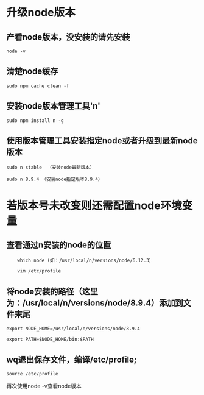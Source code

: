 # 升级node版本

## 产看node版本，没安装的请先安装
```shell
node -v
```

## 清楚node缓存
```shell
sudo npm cache clean -f
```

## 安装node版本管理工具'n'
```shell
sudo npm install n -g
```

## 使用版本管理工具安装指定node或者升级到最新node版本
```shell
sudo n stable  （安装node最新版本）

sudo n 8.9.4 （安装node指定版本8.9.4）
```

# 若版本号未改变则还需配置node环境变量

## 查看通过n安装的node的位置
```shell
	which node (如：/usr/local/n/versions/node/6.12.3）

	vim /etc/profile
```

## 将node安装的路径（这里为：/usr/local/n/versions/node/8.9.4）添加到文件末尾
```shell
export NODE_HOME=/usr/local/n/versions/node/8.9.4

export PATH=$NODE_HOME/bin:$PATH
```

## wq退出保存文件，编译/etc/profile;
```shell
source /etc/profile
```

再次使用node -v查看node版本